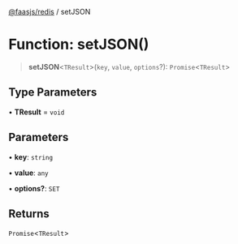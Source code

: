[@faasjs/redis](../README.md) / setJSON

# Function: setJSON()

> **setJSON**\<`TResult`\>(`key`, `value`, `options`?): `Promise`\<`TResult`\>

## Type Parameters

• **TResult** = `void`

## Parameters

• **key**: `string`

• **value**: `any`

• **options?**: `SET`

## Returns

`Promise`\<`TResult`\>

